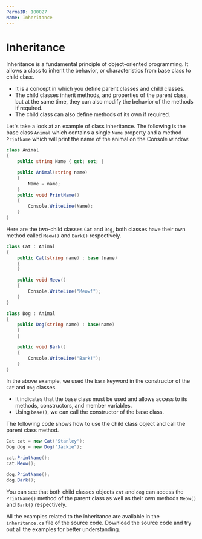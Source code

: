 ```yaml
---
PermaID: 100027
Name: Inheritance
---
```


# Inheritance

Inheritance is a fundamental principle of object-oriented programming. It allows a class to inherit the behavior, or characteristics from base class to child class.

 - It is a concept in which you define parent classes and child classes.
 - The child classes inherit methods, and properties of the parent class, but at the same time, they can also modify the behavior of the methods if required. 
 - The child class can also define methods of its own if required.

Let's take a look at an example of class inheritance. The following is the base class `Animal` which contains a single `Name` property and a method `PrintName` which will print the name of the animal on the Console window.

```csharp
class Animal
{
    public string Name { get; set; }

    public Animal(string name)
    {
        Name = name;
    }
    public void PrintName()
    {
        Console.WriteLine(Name);
    }
}
```

Here are the two-child classes `Cat` and `Dog`, both classes have their own method called `Meow()` and `Bark()` respectively.

```csharp
class Cat : Animal
{
    public Cat(string name) : base (name)
    {
    }

    public void Meow()
    {
        Console.WriteLine("Meow!");
    }
}

class Dog : Animal
{
    public Dog(string name) : base(name)
    {
    }

    public void Bark()
    {
        Console.WriteLine("Bark!");
    }
}
```

In the above example, we used the `base` keyword in the constructor of the `Cat` and `Dog` classes. 

 - It indicates that the base class must be used and allows access to its methods, constructors, and member variables. 
 - Using `base()`, we can call the constructor of the base class.

The following code shows how to use the child class object and call the parent class method.

```csharp
Cat cat = new Cat("Stanley");
Dog dog = new Dog("Jackie");

cat.PrintName();
cat.Meow();

dog.PrintName();
dog.Bark();
```

You can see that both child classes objects `cat` and `dog` can access the `PrintName()` method of the parent class as well as their own methods `Meow()` and `Bark()` respectively.

All the examples related to the inheritance are available in the `inheritance.cs` file of the source code. Download the source code and try out all the examples for better understanding.
